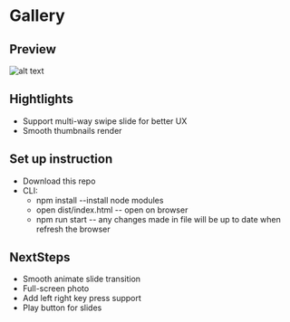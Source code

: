# Gallery

## Preview
![alt text](https://github.com/lilyzqy/PhotoGallery/blob/master/src/images/gallery.gif)

## Hightlights
* Support multi-way swipe slide for better UX
* Smooth thumbnails render

## Set up instruction
* Download this repo
* CLI:
  * npm install --install node modules
  * open dist/index.html -- open on browser
  * npm run start -- any changes made in file will be up to date when refresh the browser

## NextSteps
* Smooth animate slide transition
* Full-screen photo
* Add left right key press support
* Play button for slides
